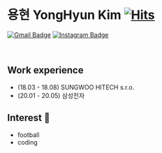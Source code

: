 # 용현 YongHyun Kim  [![Hits](https://hits.seeyoufarm.com/api/count/incr/badge.svg?url=https%3A%2F%2Fgithub.com%2Fyonghyun77%2Fyonghyun77&count_bg=%232FEEFF&title_bg=%234FC852&icon=&icon_color=%23E7E7E7&title=hits&edge_flat=false)](https://hits.seeyoufarm.com)

                 
[![Gmail Badge](https://img.shields.io/badge/Gmail-d14836?style=flat-square&logo=Gmail&logoColor=white&link=mailto:dydgus7226@gmail.com)](mailto:dydgus7226@gmail.com)
[![Instagram Badge](https://img.shields.io/badge/-Instagram-dd2a7b?style=flat-square&logo=instagram&logoColor=white&link=https://https://www.instagram.com/xawtd/)](https://www.instagram.com/xawtd/) 


<br>

## Work experience 
- (18.03 - 18.08) SUNGWOO HITECH s.r.o.
- (20.01 - 20.05) 삼성전자 

## Interest 👀
- football
- coding
